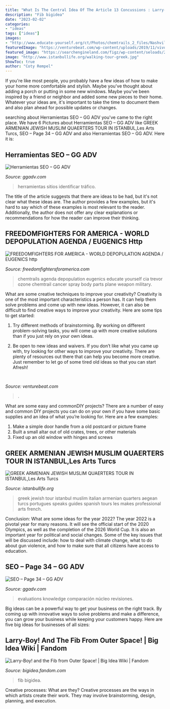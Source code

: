 ```yaml
---
title: "What Is The Central Idea Of The Article 13 Concussions : Larry-boy! And The Fib From Outer Space!"
description: "Fib bigidea"
date: "2023-02-02"
categories:
- "ideas"
tags: ["ideas"]
images:
- "http://www.educate-yourself.org/ct/Photos/chemtrails_2_files/Nashville28July04.jpg"
featuredImage: "https://venturebeat.com/wp-content/uploads/2019/11/vivoexynos-e1573227653262.jpg"
featured_image: "https://searchengineland.com/figz/wp-content/seloads/2021/04/rankranger-product-reviews-update-compare-800x524.png"
image: "http://www.istanbullife.org/walking-tour-greek.jpg"
ShowToc: true
author: "Coty Rempel"
---
```



If you're like most people, you probably have a few ideas of how to make your home more comfortable and stylish. Maybe you've thought about adding a porch or putting in some new windows. Maybe you've been inspired by a friend or neighbor and added some new pieces to their home. Whatever your ideas are, it's important to take the time to document them and also plan ahead for possible updates or changes.

	

		
searching about Herramientas SEO – GG ADV you've came to the right place. We have 6 Pictures about Herramientas SEO – GG ADV like GREEK ARMENIAN JEWISH MUSLIM QUAERTERS TOUR IN ISTANBUL,Les Arts Turcs, SEO – Page 34 – GG ADV and also Herramientas SEO – GG ADV. Here it is:
		
    
## Herramientas SEO – GG ADV

<img loading=lazy src="https://lh5.googleusercontent.com/MCP7sT6NA4pKbyq5VYMJiXsN7FR3A8QVFILebmP9UK2D1lkhYX_aEtlwbzU0gtO4tVfhi7gpgndBT8MOGRkC9PbmG7w2Fb7WjZ7POhzAbHW2aQ66kPer8qkW3iJJ-O5cogGsvQEV" onerror="this.onerror=null;this.src='https://tse4.mm.bing.net/th?id=OIP.hAlvuHdnFV_uW4FTKQkIpgHaCB&amp;pid=15.1';" alt="Herramientas SEO – GG ADV">

_Source: ggadv.com_

>herramientas sitios identificar tráfico. 

	

The title of the article suggests that there are ideas to be had, but it's not clear what these ideas are. The author provides a few examples, but it's hard to say which of these examples is most relevant to the reader. Additionally, the author does not offer any clear explanations or recommendations for how the reader can improve their thinking.

    
## FREEDOMFIGHTERS FOR AMERICA - WORLD DEPOPULATION AGENDA / EUGENICS Http

<img loading=lazy src="http://www.educate-yourself.org/ct/Photos/chemtrails_2_files/Nashville28July04.jpg" onerror="this.onerror=null;this.src='https://tse2.mm.bing.net/th?id=OIP.DblnVr_VWnEZkqCPqT7t2AHaFj&amp;pid=15.1';" alt="FREEDOMFIGHTERS FOR AMERICA - WORLD DEPOPULATION AGENDA / EUGENICS http">

_Source: freedomfightersforamerica.com_

>chemtrails agenda depopulation eugenics educate yourself cia trevor ozone chemtrail cancer spray body parts plane weapon military. 

	

What are some creative techniques to improve your creativity?
Creativity is one of the most important characteristics a person has. It can help them solve problems and come up with new ideas. However, it can also be difficult to find creative ways to improve your creativity. Here are some tips to get started: 
1. Try different methods of brainstorming. By working on different problem-solving tasks, you will come up with more creative solutions than if you just rely on your own ideas.

2. Be open to new ideas and waivers. If you don’t like what you came up with, try looking for other ways to improve your creativity. There are plenty of resources out there that can help you become more creative. Just remember to let go of some tired old ideas so that you can start Afresh!

    
## 

<img loading=lazy src="https://venturebeat.com/wp-content/uploads/2019/11/vivoexynos-e1573227653262.jpg" onerror="this.onerror=null;this.src='https://tse4.mm.bing.net/th?id=OIP.oTbiObz3bFvUIhbHnSiY5wHaEK&amp;pid=15.1';" alt="">

_Source: venturebeat.com_

>. 

	

What are some easy and commonDIY projects?
There are a number of easy and common DIY projects you can do on your own if you have some basic supplies and an idea of what you’re looking for. Here are a few examples:
1. Make a simple door handle from a old postcard or picture frame
2. Built a small altar out of old crates, trees, or other materials
3. Fixed up an old window with hinges and screws

    
## GREEK ARMENIAN JEWISH MUSLIM QUAERTERS TOUR IN ISTANBUL,Les Arts Turcs

<img loading=lazy src="http://www.istanbullife.org/walking-tour-greek.jpg" onerror="this.onerror=null;this.src='https://tse2.mm.bing.net/th?id=OIP.UlbtzC7LiAQliYWe-5pOawHaDe&amp;pid=15.1';" alt="GREEK ARMENIAN JEWISH MUSLIM QUAERTERS TOUR IN ISTANBUL,Les Arts Turcs">

_Source: istanbullife.org_

>greek jewish tour istanbul muslim italian armenian quarters aegean turcs portugues speaks guides spanish tours les makes professional arts french. 

	

Conclusion: What are some ideas for the year 2022?
The year 2022 is a pivotal year for many reasons. It will see the official start of the 2020 Olympics, as well as the completion of the 2026 World Cup. It is also an important year for political and social changes. Some of the key issues that will be discussed include: how to deal with climate change, what to do about gun violence, and how to make sure that all citizens have access to education.

    
## SEO – Page 34 – GG ADV

<img loading=lazy src="https://searchengineland.com/figz/wp-content/seloads/2021/04/rankranger-product-reviews-update-compare-800x524.png" onerror="this.onerror=null;this.src='https://tse1.mm.bing.net/th?id=OIP.PT8c9hxUw1SMWOIDOVhqqgHaE2&amp;pid=15.1';" alt="SEO – Page 34 – GG ADV">

_Source: ggadv.com_

>evaluations knowledge comparación núcleo revisiones. 

	

Big ideas can be a powerful way to get your business on the right track. By coming up with innovative ways to solve problems and make a difference, you can grow your business while keeping your customers happy. Here are five big ideas for businesses of all sizes: 

    
## Larry-Boy! And The Fib From Outer Space! | Big Idea Wiki | Fandom

<img loading=lazy src="https://vignette.wikia.nocookie.net/bigidea/images/3/37/LarryBoyAndTheFibFromOuterSpace222.png/revision/latest?cb=20161220202536" onerror="this.onerror=null;this.src='https://tse3.mm.bing.net/th?id=OIP.jkqB9LgMRFNwLVehI-oSFwHaFr&amp;pid=15.1';" alt="Larry-Boy! and the Fib from Outer Space! | Big Idea Wiki | Fandom">

_Source: bigidea.fandom.com_

>fib bigidea. 

	

Creative processes: What are they?
Creative processes are the ways in which artists create their work. They may involve brainstorming, design, planning, and execution.

